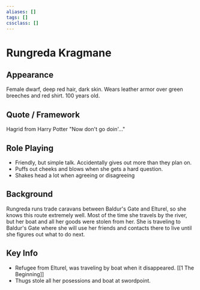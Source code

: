 ```yaml
---
aliases: []
tags: []
cssclass: []
---
```

# Rungreda Kragmane

## Appearance
Female dwarf, deep red hair, dark skin. Wears leather armor over green breeches and red shirt. 100 years old.

## Quote / Framework
Hagrid from Harry Potter
"Now don't go doin'..."

## Role Playing
- Friendly, but simple talk. Accidentally gives out more than they plan on.
- Puffs out cheeks and blows when she gets a hard question.
- Shakes head a lot when agreeing or disagreeing

## Background
Rungreda runs trade caravans between Baldur's Gate and Elturel, so she knows this route extremely well. Most of the time she travels by the river, but her boat and all her goods were stolen from her. She is traveling to Baldur's Gate where she will use her friends and contacts there to live until she figures out what to do next.

## Key Info
- Refugee from Elturel, was traveling by boat when it disappeared. [[1 The Beginning]]
- Thugs stole all her posessions and boat at swordpoint.

